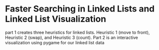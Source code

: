 # Faster Searching in Linked Lists and Linked List Visualization
 part 1 creates three heuristics for linked lists. Heuristic 1 (move to front), Heuristic 2 (swap), and Heuristic 3 (count). Part 2 is an interactive visualization using pygame for our linked list data
